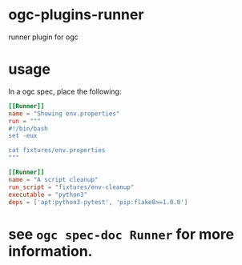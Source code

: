 # ogc-plugins-runner

runner plugin for ogc

# usage

In a ogc spec, place the following:

```toml
[[Runner]]
name = "Showing env.properties"
run = """
#!/bin/bash
set -eux

cat fixtures/env.properties
"""

[[Runner]]
name = "A script cleanup"
run_script = "fixtures/env-cleanup"
executable = "python3"
deps = ['apt:python3-pytest', 'pip:flake8>=1.0.0']
```

# see `ogc spec-doc Runner` for more information.
